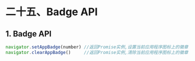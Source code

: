 # 二十五、Badge API

## 1. Badge API

```js
navigator.setAppBadge(number) //返回Promise实例,设置当前应用程序图标上的徽章
navigator.clearAppBadge()     //返回Promise实例,清除当前应用程序图标上的徽章
```
